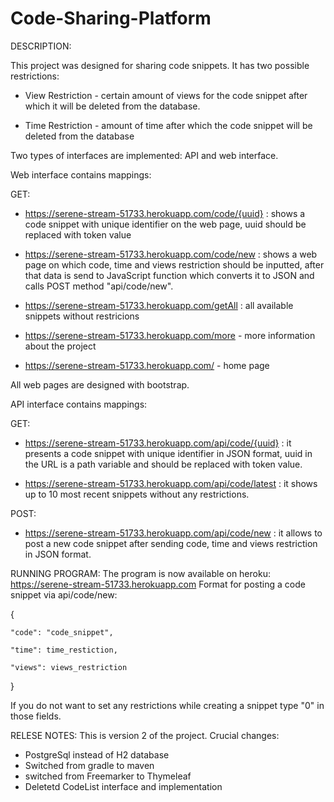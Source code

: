 # Code-Sharing-Platform

DESCRIPTION: 

This project was designed for sharing code snippets. It has two possible restrictions:

- View Restriction - certain amount of views for the code snippet after which it will be deleted from the database.

- Time Restriction - amount of time after which the code snippet will be deleted from the database

Two types of interfaces are implemented: API and web interface.

Web interface contains mappings:

GET:

- https://serene-stream-51733.herokuapp.com/code/{uuid} : shows a code snippet with unique identifier on the web page, uuid should be replaced with token value

- https://serene-stream-51733.herokuapp.com/code/new : shows a web page on which code, time and views restriction should be inputted, after that data is send to JavaScript function which converts it to JSON and calls POST method "api/code/new".

- https://serene-stream-51733.herokuapp.com/getAll : all available snippets without restricions
- https://serene-stream-51733.herokuapp.com/more - more information about the project
- https://serene-stream-51733.herokuapp.com/ - home page

All web pages are designed with bootstrap.

API interface contains mappings:

GET:

- https://serene-stream-51733.herokuapp.com/api/code/{uuid} : it presents a code snippet with unique identifier in JSON format, uuid in the URL is a path variable and should be replaced with token value.

- https://serene-stream-51733.herokuapp.com/api/code/latest : it shows up to 10 most recent snippets without any restrictions.

POST:

- https://serene-stream-51733.herokuapp.com/api/code/new : it allows to post a new code snippet after sending code, time and views restriction in JSON format.

RUNNING PROGRAM:
The program is now available on heroku: https://serene-stream-51733.herokuapp.com
Format for posting a code snippet via api/code/new:

{

    "code": "code_snippet",
    
    "time": time_restiction,
    
    "views": views_restriction
    
}

If you do not want to set any restrictions while creating a snippet type "0" in those fields.

RELESE NOTES:
This is version 2 of the project. Crucial changes:
- PostgreSql instead of H2 database
- Switched from gradle to maven
- switched from Freemarker to Thymeleaf 
- Deletetd CodeList interface and implementation
